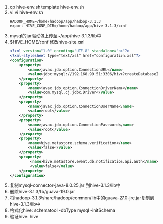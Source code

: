 1. cp hive-env.sh.template hive-env.sh
2. vi vi hive-env.sh
    ```text
    HADOOP_HOME=/home/hadoop/app/hadoop-3.1.3
    export HIVE_CONF_DIR=/home/hadoop/app/hive-3.1.3/conf
    ```
3. mysql的jar驱动包上传至~/app/hive-3.1.3/lib中
4. $HIVE_HOME/conf 修改hive-site.xml
    ```xml
    <?xml version="1.0" encoding="UTF-8" standalone="no"?>
    <?xml-stylesheet type="text/xsl" href="configuration.xsl"?>
    <configuration>
        <property>
            <name>javax.jdo.option.ConnectionURL</name>
            <value>jdbc:mysql://192.168.99.51:3306/hive?createDatabaseIfNotExist=true&amp;characterEncoding=utf-8&amp;useSSL=false&amp;serverTimezone=Asia/Shanghai</value>
        </property>
        <property>
            <name>javax.jdo.option.ConnectionDriverName</name>
            <value>com.mysql.cj.jdbc.Driver</value>
        </property>
        <property>
            <name>javax.jdo.option.ConnectionUserName</name>
            <value>root</value>
        </property>
        <property>
            <name>javax.jdo.option.ConnectionPassword</name>
            <value>root</value>
        </property>
        <property>
            <name>hive.metastore.schema.verification</name>
            <value>false</value>
        </property>
        <property>
             <name>hive.metastore.event.db.notification.api.auth</name>
             <value>false</value>
        </property>
    </configuration>
    ```
5. 复制mysql-connector-java-8.0.25.jar 到hive-3.1.3/lib中
6. 删除hive-3.1.3/lib/guava-19.0.jar
7. 将hadoop-3.1.3/share/hadoop/common/lib中的guava-27.0-jre.jar复制到hive-3.1.3/lib中
8. 格式化hive: schematool -dbType mysql -initSchema
9. 验证hive: hive